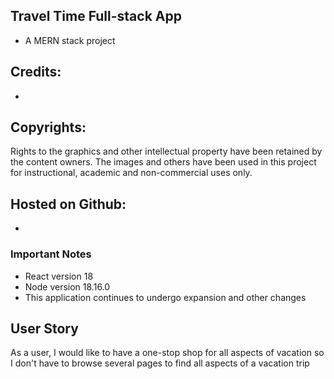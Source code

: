 ## Travel Time Full-stack App

- A MERN stack project

## Credits:

- 

## Copyrights:
Rights to the graphics and other intellectual property have been retained by the content owners. The images and others have been used in this project for instructional, academic and non-commercial uses only.

## Hosted on Github:
- 

### Important Notes
- React version 18
- Node version 18.16.0
- This application continues to undergo expansion and other changes

## User Story
As a user, I would like to have a one-stop shop for all aspects of vacation so I don't have to browse several pages to find all aspects of a vacation trip

